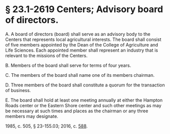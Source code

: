 # § 23.1-2619 Centers; Advisory board of directors.

<p>A. A board of directors (board) shall serve as an advisory body to the Centers that represents local agricultural interests. The board shall consist of five members appointed by the Dean of the College of Agriculture and Life Sciences. Each appointed member shall represent an industry that is relevant to the missions of the Centers.</p><p>B. Members of the board shall serve for terms of four years.</p><p>C. The members of the board shall name one of its members chairman.</p><p>D. Three members of the board shall constitute a quorum for the transaction of business.</p><p>E. The board shall hold at least one meeting annually at either the Hampton Roads center or the Eastern Shore center and such other meetings as may be necessary at such times and places as the chairman or any three members may designate.</p><p>1985, c. 505, § 23-155.03; 2016, c. <a href='http://lis.virginia.gov/cgi-bin/legp604.exe?161+ful+CHAP0588'>588</a>.</p>